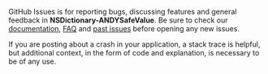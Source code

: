 GitHub Issues is for reporting bugs, discussing features and general feedback in **NSDictionary-ANDYSafeValue**. Be sure to check our [documentation](http://cocoadocs.org/docsets/NSDictionary-ANDYSafeValue), [FAQ](https://github.com/3lvis/NSDictionary-ANDYSafeValue/wiki/FAQ) and [past issues](https://github.com/3lvis/NSDictionary-ANDYSafeValue/issues?state=closed) before opening any new issues.

If you are posting about a crash in your application, a stack trace is helpful, but additional context, in the form of code and explanation, is necessary to be of any use.
